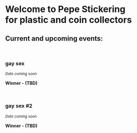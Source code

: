 # Welcome to Pepe Stickering <br/> for plastic and coin collectors

## Current and upcoming events:

<br>

### **gay sex** <br>

<small>*Date coming soon*</small>

**Winner - (TBD)**

<br>

### **gay sex #2**

<small>*Date coming soon*</small>

**Winner - (TBD)**
